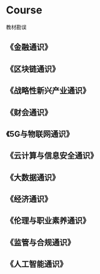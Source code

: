 # Course
教材勘误

## 《金融通识》
## 《区块链通识》
## 《战略性新兴产业通识》
## 《财会通识》
## 《5G与物联网通识》
## 《云计算与信息安全通识》
## 《大数据通识》
## 《经济通识》
## 《伦理与职业素养通识》
## 《监管与合规通识》
## 《人工智能通识》
